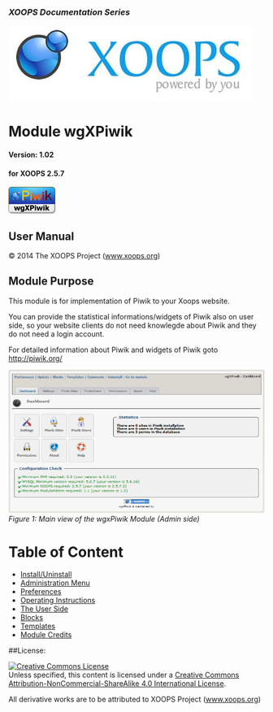 ### _XOOPS Documentation Series_
![logoXoops.jpg](en/assets/logoXoops.jpg)

# Module wgXPiwik
#### Version: 1.02
#### for XOOPS 2.5.7
      
![logoModule.png](en/assets/logoModule.png)
            
## User Manual

© 2014 The XOOPS Project (www.xoops.org)    

## Module Purpose 

This module is for implementation of Piwik to your Xoops website.

You can provide the statistical informations/widgets of Piwik also on user side, so your website clients do not need knowlegde about Piwik and they do not need a login account.

For detailed information about Piwik and widgets of Piwik goto http://piwik.org/

![0dashboard1.png](en/assets/0dashboard.png)<br/>
*Figure 1: Main view of the wgxPiwik Module (Admin side)*

# Table of Content

* [Install/Uninstall](en/book/1install.md)
* [Administration Menu](en/book/2administration.md)
* [Preferences](en/book/3preferences.md)
* [Operating Instructions](en/book/4operations.md)
* [The User Side](en/book/5userside.md)
* [Blocks](en/book/6blocks.md)
* [Templates](en/book/7templates.md)
* [Module Credits](en/book/9credits.md)

##License:

<a rel="license" href="http://creativecommons.org/licenses/by-nc-sa/4.0/"><img alt="Creative Commons License" style="border-width:0" src="https://i.creativecommons.org/l/by-nc-sa/4.0/88x31.png" /></a><br />Unless specified, this content is licensed under a <a rel="license" href="http://creativecommons.org/licenses/by-nc-sa/4.0/">Creative Commons Attribution-NonCommercial-ShareAlike 4.0 International License</a>.

All derivative works are to be attributed to XOOPS Project (www.xoops.org)
